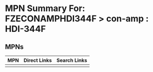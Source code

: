 



# MPN Summary For: FZECONAMPHDI344F > con-amp : HDI-344F

## MPNs
  

|MPN|Direct Links|Search Links|
| :--- | :--- | :--- |
||||
